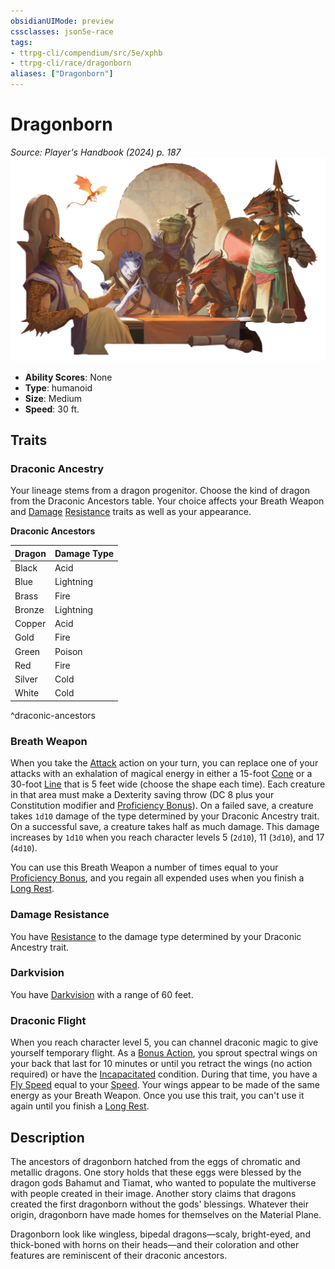 ```yaml
---
obsidianUIMode: preview
cssclasses: json5e-race
tags:
- ttrpg-cli/compendium/src/5e/xphb
- ttrpg-cli/race/dragonborn
aliases: ["Dragonborn"]
---
```

# Dragonborn
*Source: Player's Handbook (2024) p. 187*  
![](3-Mechanics/CLI/races/img/dragonborn.webp#right)

- **Ability Scores**: None
- **Type**: humanoid
- **Size**: Medium
- **Speed**: 30 ft.

## Traits

### Draconic Ancestry

Your lineage stems from a dragon progenitor. Choose the kind of dragon from the Draconic Ancestors table. Your choice affects your Breath Weapon and [Damage](3-Mechanics/CLI/rules/variant-rules/damage-xphb.md) [Resistance](3-Mechanics/CLI/rules/variant-rules/resistance-xphb.md) traits as well as your appearance.

**Draconic Ancestors**

| Dragon | Damage Type |
|--------|-------------|
| Black | Acid |
| Blue | Lightning |
| Brass | Fire |
| Bronze | Lightning |
| Copper | Acid |
| Gold | Fire |
| Green | Poison |
| Red | Fire |
| Silver | Cold |
| White | Cold |
^draconic-ancestors

### Breath Weapon

When you take the [Attack](3-Mechanics/CLI/rules/actions.md#Attack) action on your turn, you can replace one of your attacks with an exhalation of magical energy in either a 15-foot [Cone](3-Mechanics/CLI/rules/variant-rules/cone-area-of-effect-xphb.md) or a 30-foot [Line](3-Mechanics/CLI/rules/variant-rules/line-area-of-effect-xphb.md) that is 5 feet wide (choose the shape each time). Each creature in that area must make a Dexterity saving throw (DC 8 plus your Constitution modifier and [Proficiency Bonus](3-Mechanics/CLI/rules/variant-rules/proficiency-xphb.md)). On a failed save, a creature takes `1d10` damage of the type determined by your Draconic Ancestry trait. On a successful save, a creature takes half as much damage. This damage increases by `1d10` when you reach character levels 5 (`2d10`), 11 (`3d10`), and 17 (`4d10`).

You can use this Breath Weapon a number of times equal to your [Proficiency Bonus](3-Mechanics/CLI/rules/variant-rules/proficiency-xphb.md), and you regain all expended uses when you finish a [Long Rest](3-Mechanics/CLI/rules/variant-rules/long-rest-xphb.md).

### Damage Resistance

You have [Resistance](3-Mechanics/CLI/rules/variant-rules/resistance-xphb.md) to the damage type determined by your Draconic Ancestry trait.

### Darkvision

You have [Darkvision](3-Mechanics/CLI/rules/senses.md#Darkvision) with a range of 60 feet.

### Draconic Flight

When you reach character level 5, you can channel draconic magic to give yourself temporary flight. As a [Bonus Action](3-Mechanics/CLI/rules/variant-rules/bonus-action-xphb.md), you sprout spectral wings on your back that last for 10 minutes or until you retract the wings (no action required) or have the [Incapacitated](3-Mechanics/CLI/rules/conditions.md#Incapacitated) condition. During that time, you have a [Fly Speed](3-Mechanics/CLI/rules/variant-rules/fly-speed-xphb.md) equal to your [Speed](3-Mechanics/CLI/rules/variant-rules/speed-xphb.md). Your wings appear to be made of the same energy as your Breath Weapon. Once you use this trait, you can't use it again until you finish a [Long Rest](3-Mechanics/CLI/rules/variant-rules/long-rest-xphb.md).

## Description

The ancestors of dragonborn hatched from the eggs of chromatic and metallic dragons. One story holds that these eggs were blessed by the dragon gods Bahamut and Tiamat, who wanted to populate the multiverse with people created in their image. Another story claims that dragons created the first dragonborn without the gods' blessings. Whatever their origin, dragonborn have made homes for themselves on the Material Plane.

Dragonborn look like wingless, bipedal dragons—scaly, bright-eyed, and thick-boned with horns on their heads—and their coloration and other features are reminiscent of their draconic ancestors.